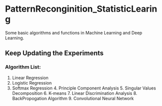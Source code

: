 # PatternReconginition_StatisticLearing
Some basic algorithms and functions in Machine Learning and Deep Learning.

## Keep Updating the Experiments
### Algorithm List:
  1. Linear Regression
  2. Logistic Regression
  3. Softmax Regression
    4. Principle Component Analysis
    5. Singular Values Decomposition
    6. K-means
    7. Linear Discrimination Analysis
    8. BackPropogation Algorithm
    9. Convolutional Neural Network